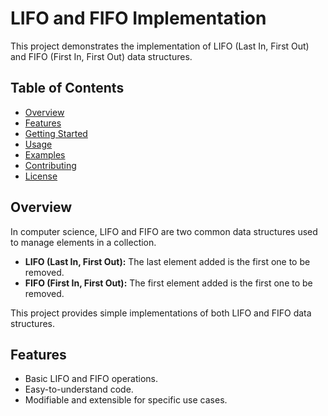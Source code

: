 # LIFO and FIFO Implementation

This project demonstrates the implementation of LIFO (Last In, First Out) and FIFO (First In, First Out) data structures.

## Table of Contents

- [Overview](#overview)
- [Features](#features)
- [Getting Started](#getting-started)
- [Usage](#usage)
- [Examples](#examples)
- [Contributing](#contributing)
- [License](#license)

## Overview

In computer science, LIFO and FIFO are two common data structures used to manage elements in a collection.

- **LIFO (Last In, First Out):** The last element added is the first one to be removed.
- **FIFO (First In, First Out):** The first element added is the first one to be removed.

This project provides simple implementations of both LIFO and FIFO data structures.

## Features

- Basic LIFO and FIFO operations.
- Easy-to-understand code.
- Modifiable and extensible for specific use cases.
